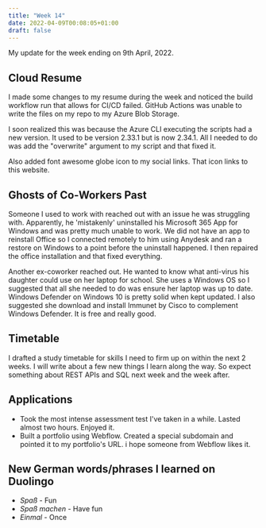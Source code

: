 ```yaml
---
title: "Week 14"
date: 2022-04-09T00:08:05+01:00
draft: false
---
```


My update for the week ending on 9th April, 2022.

## Cloud Resume
I made some changes to my resume during the week and noticed the build workflow run that allows for CI/CD failed. GitHub Actions was unable to write the files on my repo to my Azure Blob Storage.

I soon realized this was because the Azure CLI executing the scripts had a new version. It used to be version 2.33.1 but is now 2.34.1. All I needed to do was add the "overwrite" argument to my script and that fixed it.

Also added font awesome globe icon to my social links. That icon links to this website.

## Ghosts of Co-Workers Past
Someone I used to work with reached out with an issue he was struggling with. Apparently, he 'mistakenly' uninstalled his Microsoft 365 App for Windows and was pretty much unable to work. We did not have an app to reinstall Office so I connected remotely to him using Anydesk and ran a restore on Windows to a point before the uninstall happened. I then repaired the office installation and that fixed everything.

Another ex-coworker reached out. He wanted to know what anti-virus his daughter could use on her laptop for school. She uses a Windows OS so I suggested that all she needed to do was ensure her laptop was up to date. Windows Defender on Windows 10 is pretty solid when kept updated. I also suggested she download and install Immunet by Cisco to complement Windows Defender. It is free and really good.

## Timetable
I drafted a study timetable for skills I need to firm up on within the next 2 weeks. I will write about a few new things I learn along the way. So expect something about REST APIs and SQL next week and the week after.

## Applications
* Took the most intense assessment test I've taken in a while. Lasted almost two hours. Enjoyed it.
* Built a portfolio using Webflow. Created a special subdomain and pointed it to my portfolio's URL. i hope someone from Webflow likes it.

## New German words/phrases I learned on Duolingo
* *Spaß* - Fun
* *Spaß machen* - Have fun
* *Einmal* - Once